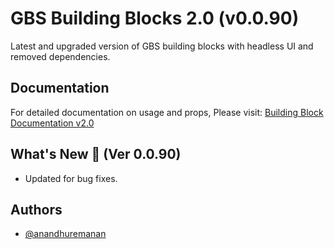 # GBS Building Blocks 2.0 (v0.0.90)

Latest and upgraded version of GBS building blocks with headless UI and removed dependencies.

## Documentation

For detailed documentation on usage and props, Please visit: [Building Block Documentation v2.0](https://blackmax-designs.gitbook.io/building-block-v2.0)

## What's New 🎉 (Ver 0.0.90)

- Updated for bug fixes.

## Authors

- [@anandhuremanan](https://www.github.com/anandhuremanan)
